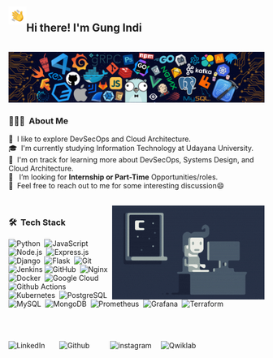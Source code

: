 <img alt="Night Coding" src="./assets/Hand%20Wave.gif" width='35' align="left"/>
<h2>Hi there! I'm Gung Indi</h2>

<br>

<img alt="What a Header" src="./assets/header.png"/>

### 👨🏻‍💻 &nbsp;About Me

🔭 &nbsp;I like to explore DevSecOps and Cloud Architecture.\
🎓 &nbsp;I'm currently studying Information Technology at Udayana University.\
🌱 &nbsp;I'm on track for learning more about DevSecOps, Systems Design, and Cloud Architecture.\
💼 &nbsp; I’m looking for **Internship or Part-Time** Opportunities/roles.\
💬 &nbsp;Feel free to reach out to me for some interesting discussion😄

<br>
<img alt="Night Coding" src="https://raw.githubusercontent.com/AVS1508/AVS1508/master/assets/Night-Coding.gif" align="right"/>

### 🛠 &nbsp;Tech Stack

![Python](https://img.shields.io/badge/-Python-05092A?style=flat&logo=python)&nbsp;
![JavaScript](https://img.shields.io/badge/-JavaScript-05092A?style=flat&logo=javascript)&nbsp;
![Node.js](https://img.shields.io/badge/-Node.js-05092A?style=flat&logo=node.js)&nbsp;
![Express.js](https://img.shields.io/badge/-Express.js-05092A?style=flat&logo=express)&nbsp;
![Django](https://img.shields.io/badge/-Django-05092A?style=flat&logo=django&logoColor=092E20)&nbsp;
![Flask](https://img.shields.io/badge/-Flask-05092A?style=flat&logo=flask)&nbsp;
![Git](https://img.shields.io/badge/-Git-05092A?style=flat&logo=git)&nbsp;
![Jenkins](https://img.shields.io/badge/-Jenkins-05092A?style=flat&logo=jenkins) 
![GitHub](https://img.shields.io/badge/-GitHub-05092A?style=flat&logo=github)&nbsp;
![Nginx](https://img.shields.io/badge/-Nginx-05092A?style=flat&logo=nginx)&nbsp;
![Docker](https://img.shields.io/badge/-Docker-05092A?style=flat&logo=docker)&nbsp;
![Google Cloud](https://img.shields.io/badge/-GoogleCloud-05092A?style=flat&logo=google-cloud)&nbsp;
![Github Actions](https://img.shields.io/badge/-GithubActions-05092A?style=flat&logo=github-actions)&nbsp;
![Kubernetes](https://img.shields.io/badge/-Kubernetes-05092A?style=flat&logo=kubernetes)&nbsp;
![PostgreSQL](https://img.shields.io/badge/-PostgreSQL-05092A?style=flat&logo=postgresql)&nbsp;
![MySQL](https://img.shields.io/badge/-MySQL-05092A?style=flat&logo=mysql)&nbsp;
![MongoDB](https://img.shields.io/badge/-MongoDB-05092A?style=flat&logo=mongodb)&nbsp;
![Prometheus](https://img.shields.io/badge/-Prometheus-05092A?style=flat&logo=prometheus)&nbsp;
![Grafana](https://img.shields.io/badge/-Grafana-05092A?style=flat&logo=grafana)&nbsp;
![Terraform](https://img.shields.io/badge/-Terraform-05092A?style=flat&logo=terraform)&nbsp;



<br><br><br>
<a href="https://www.linkedin.com/in/anak-agung-indi-kusuma-putra/">
  <img align="left" alt="LinkedIn" width="100px" src="https://img.shields.io/badge/Linkedin-0A66C2?style=for-the-badge&logo=Linkedin&logoColor=white" />
</a>
<a href="https://github.com/GungIndi">
  <img align="left" alt="Github" width="100px" src="https://img.shields.io/badge/Github-181717?style=for-the-badge&logo=Github&logoColor=white" />
</a>
<a href="https://www.instagram.com/gung.indiii/">
  <img align="left" alt="instagram" width="100px" src="https://img.shields.io/badge/Instagram-E4405F?style=for-the-badge&logo=instagram&logoColor=white" />
</a>
<a href="https://www.qwiklabs.com/public_profiles/cb778b3c-dd24-4d6b-91b9-4e9172b84163">
  <img align="left" alt="Qwiklab" width="100px" src="https://img.shields.io/badge/Qwiklabs-F5CD0E?style=for-the-badge&logo=Qwiklabs&logoColor=black" />
</a>
<br><br>
